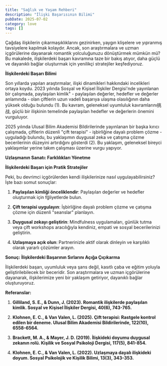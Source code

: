 ```yaml
---
title: "Sağlık ve Yaşam Rehberi"
description: "İlişki Başarısının Bilimi"
pubDate: 2025-07-02
category: love
tags: []
---
```


Çağdaş ilişkilerin çıkarmaşıklıklarını gezinirken, yaygın klişelere ve yıpranmış tavsiyelere kapılmak kolaydır. Ancak, son araştırmalara ve uzman içgörülerine dayanarak romantik yolculuğunuzu dönüştürmek mümkün mü? Bu makalede, ilişkilerdeki başarı kavramına taze bir bakış atıyor, daha güçlü ve dayanıklı bağlar oluşturmak için yenilikçi stratejiler keşfediyoruz.

**İlişkilerdeki Başarı Bilimi**

Son yıllarda yapılan araştırmalar, ilişki dinamikleri hakkındaki incelikleri ortaya koydu. 2023 yılında Sosyal ve Kişisel İlişkiler Dergisi'nde yayınlanan bir çalışmada, paylaşılan kimlik" - paylaşılan değerler, hedefler ve değerler anlamında - olan çiftlerin uzun vadeli başarıya ulaşma olasılığının daha yüksek olduğu bulundu (1). Bu kavram, geleneksel uyumluluk kavramlarını挑战, güçlü bir ilişkinin temelinde paylaşılan hedefler ve değerlerin önemini vurguluyor.

2025 yılında Ulusal Bilim Akademisi Bildirilerinde yayınlanan bir başka kırıcı çalışmada, çiftlerin düzenli "çift terapisi" - işbirliğine dayalı problem çözme - uyguladığı bulundu, bu yaklaşımın duygusal zeka ve çatışma çözme becerilerinin düzeyini artırdığını gösterdi (2). Bu yaklaşım, geleneksel bireyci yaklaşımlar yerine takım çalışması üzerine vurgu yapıyor.

**Uzlaşmanın Sanatı: Farklılıkları Yönetme**

**İlişkilerdeki Başarı için Pratik Stratejiler**

Peki, bu devrimci içgörülerden kendi ilişkilerinize nasıl uygulayabilirsiniz? İşte bazı somut sonuçlar:

1. **Paylaşılan kimliği önceliklendir**: Paylaşılan değerler ve hedefler oluşturmak için fğliyetlerde bulun.

2. **Çift terapisi uygulayın**: İşbirliğine dayalı problem çözme ve çatışma çözme için düzenli "seanslar" planlayın.

3. **Duygusal zekayı geliştirin**: Mindfulness uygulamaları, günlük tutma veya çift workshops aracılığıyla kendiniz, empati ve sosyal becerilerinizi geliştirin.

4. **Uzlaşmaya açık olun**: Partnerinizle aktif olarak dinleyin ve karşılıklı olarak yararlı çözümler arayın.

**Sonuç: İlişkilerdeki Başarının Sırlarını Açığa Çıçıkarma**

İlişkilerdeki başarı, uyumluluk veya şans değil, kasıtlı çaba ve eğitim yoluyla geliştirilebilecek bir beceridir. Son araştırmalara ve uzman içgörülerine dayanarak, ilişkilerimize yeni bir yaklaşım getiriyor, dayanıklı bağlar oluşturuyoruz.

**Referanslar:**

1. **Gilliland, S. E., & Dunn, J. (2023). Romantik ilişkilerde paylaşılan kimlik. Sosyal ve Kişisel İlişkiler Dergisi, 40(6), 743-765.**

2. **Klohnen, E. C., & Van Valen, L. (2025). Çift terapisi: Rastgele kontrol edilen bir deneme. Ulusal Bilim Akademisi Bildirilerinde, 122(10), 6558-6564.**

3. **Brackett, M. A., & Mayer, J. D. (2019). İlişkideki doyumu duygusal zekanın rolü. Kişilik ve Sosyal Psikoloji Dergisi, 117(5), 841-854.**

4. **Klohnen, E. C., & Van Valen, L. (2022). Uzlaşmaya dayalı ilişkideki doyum. Sosyal Psikolojik ve Kişilik Bilimi, 13(3), 343-353.**